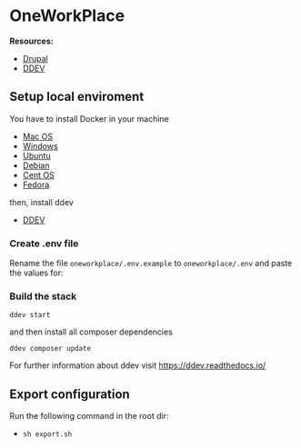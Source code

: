 # OneWorkPlace

**Resources:**

- [Drupal](https://www.drupal.org/)
- [DDEV](https://www.ddev.com/)

## Setup local enviroment

You have to install Docker in your machine

- [Mac OS](https://docs.docker.com/docker-for-mac/install/)
- [Windows](https://docs.docker.com/docker-for-windows/install/)
- [Ubuntu](https://docs.docker.com/install/linux/docker-ce/ubuntu/#os-requirements)
- [Debian](https://docs.docker.com/install/linux/docker-ce/debian/)
- [Cent OS](https://docs.docker.com/install/linux/docker-ce/centos/)
- [Fedora](https://docs.docker.com/install/linux/docker-ce/fedora/)

then, install ddev

- [DDEV](https://ddev.readthedocs.io/en/latest/)


### Create .env file
Rename the file `oneworkplace/.env.example` to `oneworkplace/.env` and paste the values for:

### Build the stack

```
ddev start
```
and then install all composer dependencies
```
ddev composer update
```
For further information about ddev visit https://ddev.readthedocs.io/
## Export configuration

Run the following command in the root dir:
* ``` sh export.sh ```
